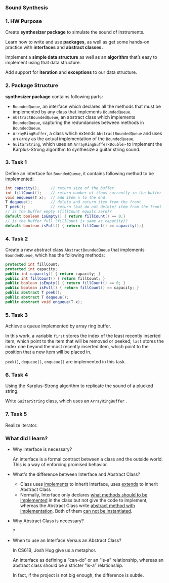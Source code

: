 ### Sound Synthesis

### 1. HW Purpose

Create **synthesizer package** to simulate the sound of instruments.

Learn how to write and use **packages**, as well as get some hands-on practice with **interfaces** and **abstract classes.** 

Implement a **simple data structure** as well as an **algorithm** that’s easy to implement using that data structure. 

Add support for **iteration** and **exceptions** to our data structure.



### 2. Package Structure

**synthesizer package** contains following parts:

- `BoundedQueue`, an interface which declares all the methods that must be implemented by any class that implements `BoundedQueue`.
- `AbstractBoundedQueue`, an abstract class which implements `BoundedQueue`, capturing the redundancies between methods in `BoundedQueue`.
- `ArrayRingBuffer`, a class which extends `AbstractBoundedQueue` and uses an array as the actual implementation of the `BoundedQueue`.
- `GuitarString`, which uses an `ArrayRingBuffer<Double>` to implement the Karplus-Strong algorithm to synthesize a guitar string sound.



### 3. Task 1

Define an interface for `BoundedQueue`, it contains following method to be implemented:

```java
int capacity();     // return size of the buffer
int fillCount();    // return number of items currently in the buffer
void enqueue(T x);  // add item x to the end
T dequeue();        // delete and return item from the front
T peek();           // return (but do not delete) item from the front
// is the buffer empty (fillCount equals zero)?
default boolean isEmpty() { return fillCount() == 0;}
// is the buffer full (fillCount is same as capacity)?
default boolean isFull() { return fillCount() == capacity();}
```



### 4. Task 2

Create a new abstract class `AbstractBoundedQueue` that implements `BoundedQueue`, which has the following methods:

```java
protected int fillCount;
protected int capacity;
public int capacity() { return capacity; }
public int fillCount() { return fillCount; }
public boolean isEmpty() { return fillCount() == 0; }
public boolean isFull() { return fillCount() == capacity; }
public abstract T peek();
public abstract T dequeue();
public abstract void enqueue(T x);
```



### 5. Task 3

Achieve a queue implemented by array ring buffer.

In this work, a variable `first` stores the index of the least recently inserted item, which point to the item that will be removed or peeked;  `last` stores the index one beyond the most recently inserted item, which point to the position that a new item will be placed in.

`peek()`, `dequeue()`, `enqueue()` are implemented in this task. 



### 6. Task 4

Using the Karplus-Strong algorithm to replicate the sound of a plucked string. 

Write `GuitarString` class, which uses an `ArrayRingBuffer` .



### 7. Task 5

Realize iterator.



### What did I learn?

- Why interface is necessary?

  An interface is a formal contract between a class and the outside world. This is a way of enforcing promised behavior. 



- What's the difference between Interface and Abstract Class?
  - Class uses <u>implements</u> to inherit Interface, uses <u>extends</u> to inherit Abstract Class
  - Normally, Interface only declares <u>what methods should to be implemented</u> in the class but not give the code to implement, whereas the Abstract Class  write <u>abstract method with implementation</u>. Both of them <u>can not be instantiated</u>.



- Why Abstract Class is necessary?

  ?



- When to use an Interface Versus an Abstract Class?

  In CS61B,  Josh Hug give us a metaphor. 

  An interface as defining a “can-do” or an “is-a” relationship, whereas an abstract class should be a stricter “is-a” relationship.

  In fact, if the project is not big enough, the difference is subtle.


